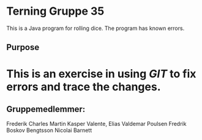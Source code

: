 # Terning Gruppe 35
This is a Java program for rolling dice.
The program has known errors. 

## Purpose
This is an exercise in using _GIT_ to fix errors and trace the changes.
=======
## Gruppemedlemmer:
Frederik Charles Martin
Kasper Valente,
Elias Valdemar Poulsen
Fredrik Boskov Bengtsson
Nicolai Barnett
